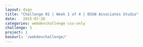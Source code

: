 ```yaml
---
layout: dsgn
title: "Challenge 01 | Week 1 of 4 | DSGN Associates Studio"
date:   2015-07-26
categories: webdevchallenge css-only
challenge: 1
project: 1
baseurl: '/webdevchallenge/'
---
```

